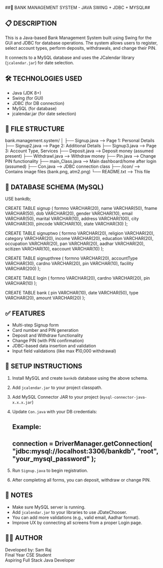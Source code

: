 
##🏦 BANK MANAGEMENT SYSTEM - JAVA SWING + JDBC + MYSQL##


📋 DESCRIPTION
---------------------------------------------------------------
This is a Java-based Bank Management System built using Swing for the GUI
and JDBC for database operations. The system allows users to register,
select account types, perform deposits, withdrawals, and change their PIN.

It connects to a MySQL database and uses the JCalendar library
(`jcalendar.jar`) for date selection.

🛠 TECHNOLOGIES USED
---------------------------------------------------------------
- Java (JDK 8+)
- Swing (for GUI)
- JDBC (for DB connection)
- MySQL (for database)
- jcalendar.jar (for date selection)

📁 FILE STRUCTURE
---------------------------------------------------------------
bank.management.system/
│
├── Signup.java          --> Page 1: Personal Details
├── Signup2.java         --> Page 2: Additional Details
├── Signup3.java         --> Page 3: Account Type, Services
├── Deposit.java         --> Deposit money (assumed present)
├── Withdrawl.java       --> Withdraw money
├── Pin.java             --> Change PIN functionality
├── main_Class.java      --> Main dashboard/home after login (assumed)
├── Con.java             --> JDBC connection class
├── /icon/               --> Contains image files (bank.png, atm2.png)
└── README.txt           --> This file

🧾 DATABASE SCHEMA (MySQL)
---------------------------------------------------------------
USE bankdb;

CREATE TABLE signup (
  formno VARCHAR(20), name VARCHAR(50), fname VARCHAR(50),
  dob VARCHAR(20), gender VARCHAR(10), email VARCHAR(50),
  marital VARCHAR(10), address VARCHAR(100), city VARCHAR(30),
  pincode VARCHAR(10), state VARCHAR(30)
);

CREATE TABLE signuptwo (
  formno VARCHAR(20), religion VARCHAR(20), category VARCHAR(20),
  income VARCHAR(20), education VARCHAR(20), occupation VARCHAR(20),
  pan VARCHAR(20), aadhar VARCHAR(20), scitizen VARCHAR(10),
  eaccount VARCHAR(10)
);

CREATE TABLE signupthree (
  formno VARCHAR(20), accountType VARCHAR(30),
  cardno VARCHAR(20), pin VARCHAR(10), facility VARCHAR(200)
);

CREATE TABLE login (
  formno VARCHAR(20), cardno VARCHAR(20), pin VARCHAR(10)
);

CREATE TABLE bank (
  pin VARCHAR(10), date VARCHAR(50),
  type VARCHAR(20), amount VARCHAR(20)
);

✅ FEATURES
---------------------------------------------------------------
- Multi-step Signup form
- Card number and PIN generation
- Deposit and Withdraw functionality
- Change PIN (with PIN confirmation)
- JDBC-based data insertion and validation
- Input field validations (like max ₹10,000 withdrawal)

🔧 SETUP INSTRUCTIONS
---------------------------------------------------------------
1. Install MySQL and create `bankdb` database using the above schema.
2. Add `jcalendar.jar` to your project classpath.
3. Add MySQL Connector JAR to your project (`mysql-connector-java-x.x.x.jar`)
4. Update `Con.java` with your DB credentials:

   Example:
   -----------------------------------
   connection = DriverManager.getConnection(
     "jdbc:mysql://localhost:3306/bankdb", 
     "root", 
     "your_mysql_password"
   );
   -----------------------------------

5. Run `Signup.java` to begin registration.
6. After completing all forms, you can deposit, withdraw or change PIN.

📍 NOTES
---------------------------------------------------------------
- Make sure MySQL server is running.
- Add `jcalendar.jar` to your libraries to use JDateChooser.
- You can add more validations (e.g., valid email, Aadhar format).
- Improve UX by connecting all screens from a proper Login page.

👨‍💻 AUTHOR
---------------------------------------------------------------
Developed by: Sam Raj  
Final Year CSE Student  
Aspiring Full Stack Java Developer
